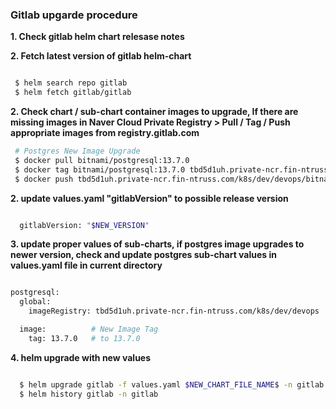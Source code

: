 ### Gitlab upgarde procedure


**1. Check gitlab helm chart relesase notes**

**2. Fetch latest version of gitlab helm-chart**

```bash

 $ helm search repo gitlab
 $ helm fetch gitlab/gitlab

```

**2. Check chart / sub-chart container images to upgrade, If there are missing images in Naver Cloud Private Registry > Pull / Tag / Push appropriate images from registry.gitlab.com**

```bash
 # Postgres New Image Upgrade
 $ docker pull bitnami/postgresql:13.7.0
 $ docker tag bitnami/postgresql:13.7.0 tbd5d1uh.private-ncr.fin-ntruss.com/k8s/dev/devops/bitnami/postgresql:12.7.0
 $ docker push tbd5d1uh.private-ncr.fin-ntruss.com/k8s/dev/devops/bitnami/postgresql:12.7.0

```

**2. update values.yaml "gitlabVersion" to possible release version**

```bash

  gitlabVersion: "$NEW_VERSION"

```
**3. update proper values of sub-charts, if postgres image upgrades to newer version, check and update postgres sub-chart values in values.yaml file in current directory**

```bash

postgresql:
  global:
    imageRegistry: tbd5d1uh.private-ncr.fin-ntruss.com/k8s/dev/devops

  image:          # New Image Tag
    tag: 13.7.0   # to 13.7.0

```

**4. helm upgrade with new values**

```bash

  $ helm upgrade gitlab -f values.yaml $NEW_CHART_FILE_NAME$ -n gitlab
  $ helm history gitlab -n gitlab

```
